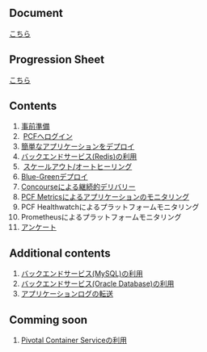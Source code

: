 ## Document
[こちら](https://docs.google.com/presentation/d/1zJ-JaVJWwXZUguDmzG_Am2ckCu0wxX3e7ojmWRy2NlA/edit?usp=sharing)

## Progression Sheet
[こちら](https://docs.google.com/spreadsheets/d/1uI0cSdPhjgx8pD4_YCVJjoXHAZNQiVASZOqqb2IOl_U/edit?usp=sharing)

## Contents
1.  [事前準備](prerequisite.md)
2.  [PCFへログイン](cf-login.md)
3.  [簡単なアプリケーションをデプロイ](deploy-application_java.md)
4.  [バックエンドサービス(Redis)の利用](backend-service-redis_java.md)
5.  [スケールアウト/オートヒーリング](scale-out_java.md)
6.  [Blue-Greenデプロイ](blue-green-deployment_java.md)
7.  [Concourseによる継続的デリバリー](concourse.md)
8.  [PCF Metricsによるアプリケーションのモニタリング](pcf-metrics.md) 
9.	PCF Healthwatchによるプラットフォームモニタリング
10. Prometheusによるプラットフォームモニタリング
11. [アンケート](https://goo.gl/forms/2UuxaHIHG8PriGGb2)

## Additional contents
1. [バックエンドサービス(MySQL)の利用](backend-service-mysql_java.md)
2. [バックエンドサービス(Oracle Database)の利用](backend-service-oracle_java.md)
3. [アプリケーションログの転送](logging.md)

## Comming soon
1. [Pivotal Container Serviceの利用](pks.md)
